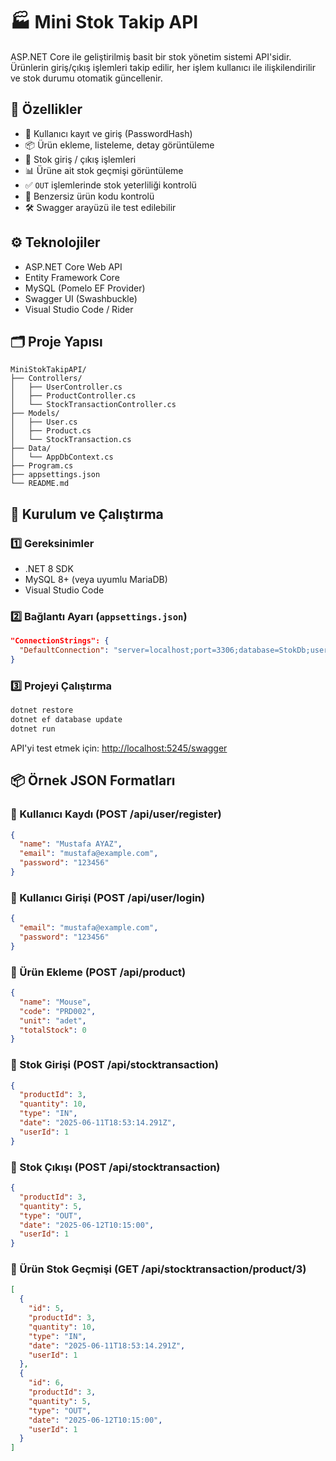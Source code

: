 # 🏭 Mini Stok Takip API

ASP.NET Core ile geliştirilmiş basit bir stok yönetim sistemi API'sidir. Ürünlerin giriş/çıkış işlemleri takip edilir, her işlem kullanıcı ile ilişkilendirilir ve stok durumu otomatik güncellenir.

## 🚀 Özellikler

- 👤 Kullanıcı kayıt ve giriş (PasswordHash)
- 📦 Ürün ekleme, listeleme, detay görüntüleme
- 🔄 Stok giriş / çıkış işlemleri
- 📊 Ürüne ait stok geçmişi görüntüleme
- ✅ `OUT` işlemlerinde stok yeterliliği kontrolü
- 🧠 Benzersiz ürün kodu kontrolü
- 🛠️ Swagger arayüzü ile test edilebilir

## ⚙️ Teknolojiler

- ASP.NET Core Web API
- Entity Framework Core
- MySQL (Pomelo EF Provider)
- Swagger UI (Swashbuckle)
- Visual Studio Code / Rider

## 🗂️ Proje Yapısı

```
MiniStokTakipAPI/
├── Controllers/
│   ├── UserController.cs
│   ├── ProductController.cs
│   └── StockTransactionController.cs
├── Models/
│   ├── User.cs
│   ├── Product.cs
│   └── StockTransaction.cs
├── Data/
│   └── AppDbContext.cs
├── Program.cs
├── appsettings.json
└── README.md
```

## 🔧 Kurulum ve Çalıştırma

### 1️⃣ Gereksinimler

- .NET 8 SDK
- MySQL 8+ (veya uyumlu MariaDB)
- Visual Studio Code

### 2️⃣ Bağlantı Ayarı (`appsettings.json`)

```json
"ConnectionStrings": {
  "DefaultConnection": "server=localhost;port=3306;database=StokDb;user=root;password=yourpassword"
}
```

### 3️⃣ Projeyi Çalıştırma

```bash
dotnet restore
dotnet ef database update
dotnet run
```

API'yi test etmek için: [http://localhost:5245/swagger](http://localhost:5245/swagger)

## 📦 Örnek JSON Formatları

### 📌 Kullanıcı Kaydı (POST /api/user/register)

```json
{
  "name": "Mustafa AYAZ",
  "email": "mustafa@example.com",
  "password": "123456"
}
```

### 📌 Kullanıcı Girişi (POST /api/user/login)

```json
{
  "email": "mustafa@example.com",
  "password": "123456"
}
```

### 📌 Ürün Ekleme (POST /api/product)

```json
{
  "name": "Mouse",
  "code": "PRD002",
  "unit": "adet",
  "totalStock": 0
}
```

### 📌 Stok Girişi (POST /api/stocktransaction)

```json
{
  "productId": 3,
  "quantity": 10,
  "type": "IN",
  "date": "2025-06-11T18:53:14.291Z",
  "userId": 1
}
```

### 📌 Stok Çıkışı (POST /api/stocktransaction)

```json
{
  "productId": 3,
  "quantity": 5,
  "type": "OUT",
  "date": "2025-06-12T10:15:00",
  "userId": 1
}
```

### 📌 Ürün Stok Geçmişi (GET /api/stocktransaction/product/3)

```json
[
  {
    "id": 5,
    "productId": 3,
    "quantity": 10,
    "type": "IN",
    "date": "2025-06-11T18:53:14.291Z",
    "userId": 1
  },
  {
    "id": 6,
    "productId": 3,
    "quantity": 5,
    "type": "OUT",
    "date": "2025-06-12T10:15:00",
    "userId": 1
  }
]
```
